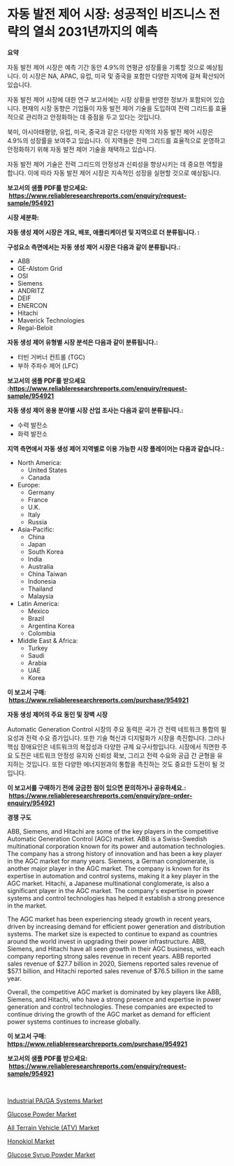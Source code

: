 <p><h1>자동 발전 제어 시장: 성공적인 비즈니스 전략의 열쇠 2031년까지의 예측</h1></p><p><strong>요약</strong></p>
<p><p>자동 발전 제어 시장은 예측 기간 동안 4.9%의 연평균 성장률을 기록할 것으로 예상됩니다. 이 시장은 NA, APAC, 유럽, 미국 및 중국을 포함한 다양한 지역에 걸쳐 확산되어 있습니다.</p><p>자동 발전 제어 시장에 대한 연구 보고서에는 시장 상황을 반영한 정보가 포함되어 있습니다. 현재의 시장 동향은 기업들이 자동 발전 제어 기술을 도입하여 전력 그리드를 효율적으로 관리하고 안정화하는 데 중점을 두고 있다는 것입니다.</p><p>북미, 아시아태평양, 유럽, 미국, 중국과 같은 다양한 지역의 자동 발전 제어 시장은 4.9%의 성장률을 보여주고 있습니다. 이 지역들은 전력 그리드를 효율적으로 운영하고 안정화하기 위해 자동 발전 제어 기술을 채택하고 있습니다.</p><p>자동 발전 제어 기술은 전력 그리드의 안정성과 신뢰성을 향상시키는 데 중요한 역할을 합니다. 이에 따라 자동 발전 제어 시장은 지속적인 성장을 실현할 것으로 예상됩니다.</p></p>
<p><strong>보고서의 샘플 PDF를 받으세요: &nbsp;<a href="https://www.reliableresearchreports.com/enquiry/request-sample/954921">https://www.reliableresearchreports.com/enquiry/request-sample/954921</a></strong></p>
<p><strong>시장 세분화:</strong></p>
<p><strong> 자동 생성 제어 시장은 개요, 배포, 애플리케이션 및 지역으로 더 분류됩니다. :</strong></p>
<p><strong>구성요소 측면에서는 자동 생성 제어 시장은 다음과 같이 분류됩니다.:</strong></p>
<p><ul><li>ABB</li><li>GE-Alstom Grid</li><li>OSI</li><li>Siemens</li><li>ANDRITZ</li><li>DEIF</li><li>ENERCON</li><li>Hitachi</li><li>Maverick Technologies</li><li>Regal-Beloit</li></ul></p>
<p><strong> 자동 생성 제어 유형별 시장 분석은 다음과 같이 분류됩니다.:</strong></p>
<p><ul><li>터빈 거버너 컨트롤 (TGC)</li><li>부하 주파수 제어 (LFC)</li></ul></p>
<p><strong>보고서의 샘플 PDF를 받으세요 :<a href="https://www.reliableresearchreports.com/enquiry/request-sample/954921">https://www.reliableresearchreports.com/enquiry/request-sample/954921</a></strong></p>
<p><strong> 자동 생성 제어 응용 분야별 시장 산업 조사는 다음과 같이 분류됩니다.:</strong></p>
<p><ul><li>수력 발전소</li><li>화력 발전소</li></ul></p>
<p><strong>지역 측면에서 자동 생성 제어 지역별로 이용 가능한 시장 플레이어는 다음과 같습니다.:</strong></p>
<p><ul>
    <li>
        North America:
        <ul>
            <li>United States</li>
            <li>Canada</li>
        </ul>
    </li>
    <li>
        Europe:
        <ul>
            <li>Germany</li>
            <li>France</li>
            <li>U.K.</li>
            <li>Italy</li>
            <li>Russia</li>
        </ul>
    </li>
    <li>
        Asia-Pacific:
        <ul>
            <li>China</li>
            <li>Japan</li>
            <li>South Korea</li>
            <li>India</li>
            <li>Australia</li>
            <li>China Taiwan</li>
            <li>Indonesia</li>
            <li>Thailand</li>
            <li>Malaysia</li>
        </ul>
    </li>
    <li>
        Latin America:
        <ul>
            <li>Mexico</li>
            <li>Brazil</li>
            <li>Argentina Korea</li>
            <li>Colombia</li>
        </ul>
    </li>
    <li>
        Middle East & Africa:
        <ul>
            <li>Turkey</li>
            <li>Saudi</li>
            <li>Arabia</li>
            <li>UAE</li>
            <li>Korea</li>
        </ul>
    </li>
    </ul></p>
<p><strong>이 보고서 구매: &nbsp;<a href="https://www.reliableresearchreports.com/purchase/954921">https://www.reliableresearchreports.com/purchase/954921</a></strong></p>
<p><strong>자동 생성 제어의 주요 동인 및 장벽 시장</strong></p>
<p><p>Automatic Generation Control 시장의 주요 동력은 국가 간 전력 네트워크 통합의 필요성과 전력 수요 증가입니다. 또한 기술 혁신과 디지털화가 시장을 촉진합니다. 그러나 핵심 장애요인은 네트워크의 복잡성과 다양한 규제 요구사항입니다. 시장에서 직면한 주요 도전은 네트워크 안정성 유지와 신뢰성 확보, 그리고 전력 수요와 공급 간 균형을 유지하는 것입니다. 또한 다양한 에너지원과의 통합을 촉진하는 것도 중요한 도전이 될 것입니다.</p></p>
<p><strong>이 보고서를 구매하기 전에 궁금한 점이 있으면 문의하거나 공유하세요.: &nbsp;<a href="https://www.reliableresearchreports.com/enquiry/pre-order-enquiry/954921">https://www.reliableresearchreports.com/enquiry/pre-order-enquiry/954921</a></strong></p>
<p><strong>경쟁 구도</strong></p>
<p><p>ABB, Siemens, and Hitachi are some of the key players in the competitive Automatic Generation Control (AGC) market. ABB is a Swiss-Swedish multinational corporation known for its power and automation technologies. The company has a strong history of innovation and has been a key player in the AGC market for many years. Siemens, a German conglomerate, is another major player in the AGC market. The company is known for its expertise in automation and control systems, making it a key player in the AGC market. Hitachi, a Japanese multinational conglomerate, is also a significant player in the AGC market. The company's expertise in power systems and control technologies has helped it establish a strong presence in the market.</p><p>The AGC market has been experiencing steady growth in recent years, driven by increasing demand for efficient power generation and distribution systems. The market size is expected to continue to expand as countries around the world invest in upgrading their power infrastructure. ABB, Siemens, and Hitachi have all seen growth in their AGC business, with each company reporting strong sales revenue in recent years. ABB reported sales revenue of $27.7 billion in 2020, Siemens reported sales revenue of $57.1 billion, and Hitachi reported sales revenue of $76.5 billion in the same year.</p><p>Overall, the competitive AGC market is dominated by key players like ABB, Siemens, and Hitachi, who have a strong presence and expertise in power generation and control technologies. These companies are expected to continue driving the growth of the AGC market as demand for efficient power systems continues to increase globally.</p></p>
<p><strong>이 보고서 구매: &nbsp; <a href="https://www.reliableresearchreports.com/purchase/954921">https://www.reliableresearchreports.com/purchase/954921</a></strong></p>
<p><strong>보고서의 샘플 PDF를 받으세요: &nbsp;<a href="https://www.reliableresearchreports.com/enquiry/request-sample/954921">https://www.reliableresearchreports.com/enquiry/request-sample/954921</a></strong><strong></strong></p>
<p>&nbsp;</p>
<p><p><a href="https://zircon-bluebell-299.notion.site/Industrial-PA-GA-Systems-Market-with-the-goal-of-estimating-the-market-size-and-future-growth-potent-d141e24c2748443e9930818b527be045">Industrial PA/GA Systems Market</a></p><p><a href="https://github.com/bobicer/Market-Research-Report-List-2/blob/main/glucose-powder-market.md">Glucose Powder Market</a></p><p><a href="https://scarlet-rocket-c63.notion.site/All-Terrain-Vehicle-ATV-Market-Research-Report-Provides-thorough-Industry-Overview-which-offers-a-a3ef5e7d0d5249e1bf4073e26c3e73a5">All Terrain Vehicle (ATV) Market</a></p><p><a href="https://view.publitas.com/reportprime-1/honokiol-market-size-market-share-and-global-market-analysis-report-2024-2031/">Honokiol Market</a></p><p><a href="https://github.com/globismark/Market-Research-Report-List-2/blob/main/glucose-syrup-powder-market.md">Glucose Syrup Powder Market</a></p></p>